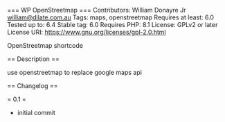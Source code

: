 === WP OpenStreetmap ===
Contributors: William Donayre Jr <william@dilate.com.au>
Tags: maps, openstreetmap
Requires at least: 6.0
Tested up to: 6.4
Stable tag: 6.0
Requires PHP: 8.1
License: GPLv2 or later
License URI: https://www.gnu.org/licenses/gpl-2.0.html

OpenStreetmap shortcode

== Description ==

use openstreetmap to replace google maps api


== Changelog ==

= 0.1 =
* initial commit


